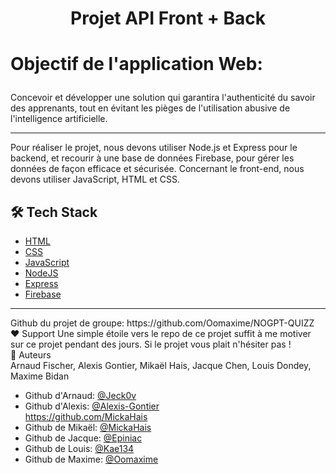 
# <p align="center">Projet API Front + Back</p>
  

# <p align="left">Objectif de l'application Web: </p>
  
Concevoir et développer une solution qui garantira l'authenticité du savoir des apprenants, tout en évitant les pièges de l'utilisation abusive de l'intelligence artificielle. <br>
<hr>
Pour réaliser le projet, nous devons utiliser Node.js et Express pour le backend, et recourir à une base de données Firebase, pour gérer les données de façon efficace et sécurisée. Concernant le front-end, nous devons utiliser JavaScript, HTML et CSS.

## 🛠️ Tech Stack
- [HTML](https://developer.mozilla.org/fr/docs/Web/HTML)
- [CSS](https://developer.mozilla.org/fr/docs/Web/CSS)
- [JavaScript](https://js.org/)
- [NodeJS](https://nodejs.org/)
- [Express](https://expressjs.com/)
- [Firebase](https://firebase.google.com/)
    
<hr>
Github du projet de groupe: https://github.com/Oomaxime/NOGPT-QUIZZ

<br>
❤️ Support  
Une simple étoile vers le repo de ce projet suffit à me motiver sur ce projet pendant des jours. Si le projet vous plait n'hésiter pas ! <br>
🙇 Auteurs <br>
Arnaud Fischer, Alexis Gontier, Mikaël Hais, Jacque Chen, Louis Dondey, Maxime Bidan <br>

- Github d'Arnaud: [@Jeck0v](https://github.com/Jeck0v)
- Github d'Alexis: [@Alexis-Gontier](https://github.com/Alexis-Gontier) <br>  https://github.com/MickaHais
- Github de Mikaël: [@MickaHais](https://github.com/MickaHais)
- Github de Jacque: [@Epiniac](https://github.com/Epiniac)
- Github de Louis: [@Kae134](https://github.com/Kae134)
- Github de Maxime: [@Oomaxime](https://github.com/Oomaxime) 
        

        
        

